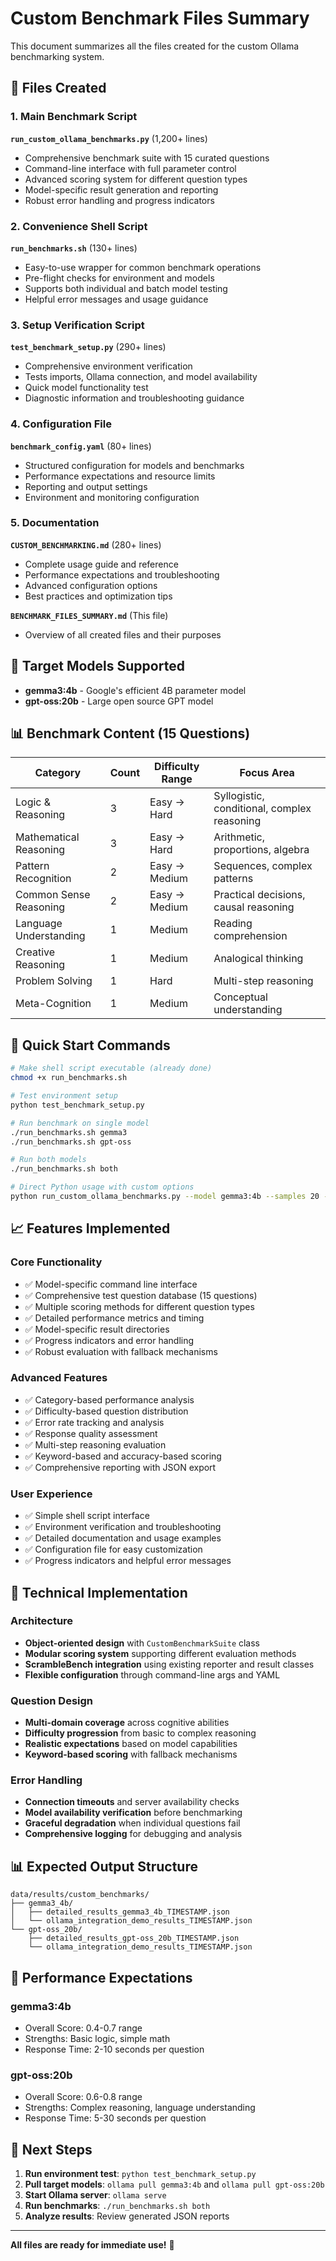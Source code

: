 # Custom Benchmark Files Summary

This document summarizes all the files created for the custom Ollama benchmarking system.

## 📁 Files Created

### 1. Main Benchmark Script
**`run_custom_ollama_benchmarks.py`** (1,200+ lines)
- Comprehensive benchmark suite with 15 curated questions
- Command-line interface with full parameter control
- Advanced scoring system for different question types
- Model-specific result generation and reporting
- Robust error handling and progress indicators

### 2. Convenience Shell Script
**`run_benchmarks.sh`** (130+ lines)
- Easy-to-use wrapper for common benchmark operations
- Pre-flight checks for environment and models
- Supports both individual and batch model testing
- Helpful error messages and usage guidance

### 3. Setup Verification Script
**`test_benchmark_setup.py`** (290+ lines)
- Comprehensive environment verification
- Tests imports, Ollama connection, and model availability
- Quick model functionality test
- Diagnostic information and troubleshooting guidance

### 4. Configuration File
**`benchmark_config.yaml`** (80+ lines)
- Structured configuration for models and benchmarks
- Performance expectations and resource limits
- Reporting and output settings
- Environment and monitoring configuration

### 5. Documentation
**`CUSTOM_BENCHMARKING.md`** (280+ lines)
- Complete usage guide and reference
- Performance expectations and troubleshooting
- Advanced configuration options
- Best practices and optimization tips

**`BENCHMARK_FILES_SUMMARY.md`** (This file)
- Overview of all created files and their purposes

## 🎯 Target Models Supported

- **gemma3:4b** - Google's efficient 4B parameter model
- **gpt-oss:20b** - Large open source GPT model

## 📊 Benchmark Content (15 Questions)

| Category | Count | Difficulty Range | Focus Area |
|----------|-------|------------------|------------|
| Logic & Reasoning | 3 | Easy → Hard | Syllogistic, conditional, complex reasoning |
| Mathematical Reasoning | 3 | Easy → Hard | Arithmetic, proportions, algebra |
| Pattern Recognition | 2 | Easy → Medium | Sequences, complex patterns |
| Common Sense Reasoning | 2 | Easy → Medium | Practical decisions, causal reasoning |
| Language Understanding | 1 | Medium | Reading comprehension |
| Creative Reasoning | 1 | Medium | Analogical thinking |
| Problem Solving | 1 | Hard | Multi-step reasoning |
| Meta-Cognition | 1 | Medium | Conceptual understanding |

## 🚀 Quick Start Commands

```bash
# Make shell script executable (already done)
chmod +x run_benchmarks.sh

# Test environment setup
python test_benchmark_setup.py

# Run benchmark on single model
./run_benchmarks.sh gemma3
./run_benchmarks.sh gpt-oss

# Run both models
./run_benchmarks.sh both

# Direct Python usage with custom options
python run_custom_ollama_benchmarks.py --model gemma3:4b --samples 20 --verbose
```

## 📈 Features Implemented

### Core Functionality
- ✅ Model-specific command line interface
- ✅ Comprehensive test question database (15 questions)
- ✅ Multiple scoring methods for different question types
- ✅ Detailed performance metrics and timing
- ✅ Model-specific result directories
- ✅ Progress indicators and error handling
- ✅ Robust evaluation with fallback mechanisms

### Advanced Features
- ✅ Category-based performance analysis
- ✅ Difficulty-based question distribution
- ✅ Error rate tracking and analysis
- ✅ Response quality assessment
- ✅ Multi-step reasoning evaluation
- ✅ Keyword-based and accuracy-based scoring
- ✅ Comprehensive reporting with JSON export

### User Experience
- ✅ Simple shell script interface
- ✅ Environment verification and troubleshooting
- ✅ Detailed documentation and usage examples
- ✅ Configuration file for easy customization
- ✅ Progress indicators and helpful error messages

## 🔧 Technical Implementation

### Architecture
- **Object-oriented design** with `CustomBenchmarkSuite` class
- **Modular scoring system** supporting different evaluation methods
- **ScrambleBench integration** using existing reporter and result classes
- **Flexible configuration** through command-line args and YAML

### Question Design
- **Multi-domain coverage** across cognitive abilities
- **Difficulty progression** from basic to complex reasoning
- **Realistic expectations** based on model capabilities
- **Keyword-based scoring** with fallback mechanisms

### Error Handling
- **Connection timeouts** and server availability checks
- **Model availability verification** before benchmarking
- **Graceful degradation** when individual questions fail
- **Comprehensive logging** for debugging and analysis

## 📊 Expected Output Structure

```
data/results/custom_benchmarks/
├── gemma3_4b/
│   ├── detailed_results_gemma3_4b_TIMESTAMP.json
│   └── ollama_integration_demo_results_TIMESTAMP.json
└── gpt-oss_20b/
    ├── detailed_results_gpt-oss_20b_TIMESTAMP.json
    └── ollama_integration_demo_results_TIMESTAMP.json
```

## 🎯 Performance Expectations

### gemma3:4b
- Overall Score: 0.4-0.7 range
- Strengths: Basic logic, simple math
- Response Time: 2-10 seconds per question

### gpt-oss:20b  
- Overall Score: 0.6-0.8 range
- Strengths: Complex reasoning, language understanding
- Response Time: 5-30 seconds per question

## 📝 Next Steps

1. **Run environment test**: `python test_benchmark_setup.py`
2. **Pull target models**: `ollama pull gemma3:4b` and `ollama pull gpt-oss:20b`
3. **Start Ollama server**: `ollama serve`
4. **Run benchmarks**: `./run_benchmarks.sh both`
5. **Analyze results**: Review generated JSON reports

---

**All files are ready for immediate use!** 🚀
